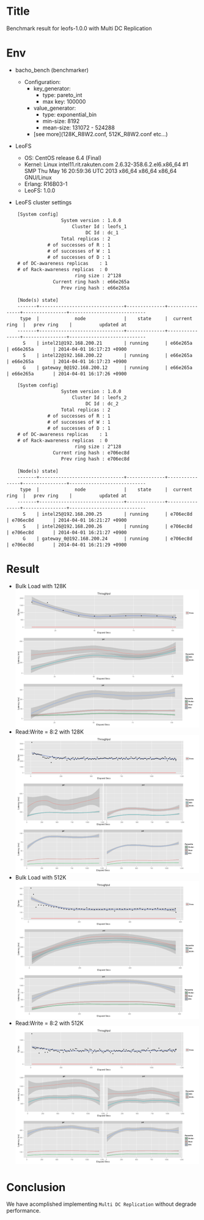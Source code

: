 Title
=====

Benchmark result for leofs-1.0.0 with Multi DC Replication

Env
===

* bacho_bench (benchmarker)
    * Configuration:
        * key_generator:
            * type: pareto_int
            * max key: 100000
        * value_generator:
            * type: exponential_bin
            * min-size: 8192
            * mean-size: 131072 - 524288
        * [see more](128K_R8W2.conf, 512K_R8W2.conf etc...)

* LeoFS
    * OS: CentOS release 6.4 (Final)
    * Kernel: Linux intel11.rit.rakuten.com 2.6.32-358.6.2.el6.x86_64 #1 SMP Thu May 16 20:59:36 UTC 2013 x86_64 x86_64 x86_64 GNU/Linux
    * Erlang: R16B03-1
    * LeoFS:  1.0.0

* LeoFS cluster settings

```
    [System config]
                    System version : 1.0.0
                        Cluster Id : leofs_1
                             DC Id : dc_1
                    Total replicas : 2
               # of successes of R : 1
               # of successes of W : 1
               # of successes of D : 1
    # of DC-awareness replicas    : 1
    # of Rack-awareness replicas  : 0
                         ring size : 2^128
                 Current ring hash : e66e265a
                    Prev ring hash : e66e265a
    
    [Node(s) state]
    -------+-------------------------------+--------------+----------------+----------------+----------------------------
     type  |             node              |    state     |  current ring  |   prev ring    |          updated at         
    -------+-------------------------------+--------------+----------------+----------------+----------------------------
      S    | intel21@192.168.200.21        | running      | e66e265a       | e66e265a       | 2014-04-01 16:17:23 +0900
      S    | intel22@192.168.200.22        | running      | e66e265a       | e66e265a       | 2014-04-01 16:17:23 +0900
      G    | gateway_0@192.168.200.12      | running      | e66e265a       | e66e265a       | 2014-04-01 16:17:26 +0900
```

```
    [System config]
                    System version : 1.0.0
                        Cluster Id : leofs_2
                             DC Id : dc_2
                    Total replicas : 2
               # of successes of R : 1
               # of successes of W : 1
               # of successes of D : 1
    # of DC-awareness replicas    : 1
    # of Rack-awareness replicas  : 0
                         ring size : 2^128
                 Current ring hash : e706ec8d
                    Prev ring hash : e706ec8d
    
    [Node(s) state]
    -------+-------------------------------+--------------+----------------+----------------+----------------------------
     type  |             node              |    state     |  current ring  |   prev ring    |          updated at         
    -------+-------------------------------+--------------+----------------+----------------+----------------------------
      S    | intel25@192.168.200.25        | running      | e706ec8d       | e706ec8d       | 2014-04-01 16:21:27 +0900
      S    | intel26@192.168.200.26        | running      | e706ec8d       | e706ec8d       | 2014-04-01 16:21:27 +0900
      G    | gateway_0@192.168.200.24      | running      | e706ec8d       | e706ec8d       | 2014-04-01 16:21:29 +0900
```

Result
======
* Bulk Load with 128K
![Bulk Load with 128K](tests/128k_load/summary.png)
* Read:Write = 8:2 with 128K
![Read:Write = 8:2 with 128K](tests/128k_r8w2/summary.png)
* Bulk Load with 512K
![Bulk Load with 512K](tests/512k_load/summary.png)
* Read:Write = 8:2 with 512K
![Read:Write = 8:2 with 512K](tests/512k_r8w2/summary.png)

Conclusion
==========
We have acomplished implementing `Multi DC Replication` without degrade performance.
